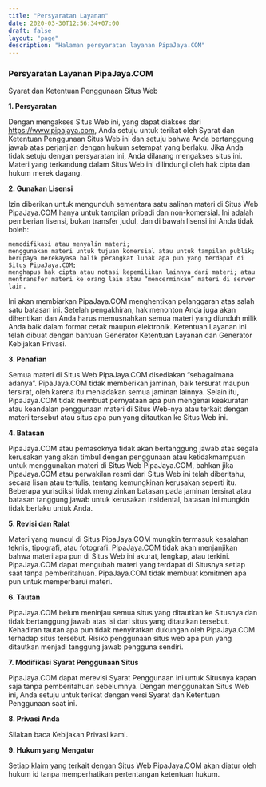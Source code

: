 ```yaml
---
title: "Persyaratan Layanan"
date: 2020-03-30T12:56:34+07:00
draft: false
layout: "page"
description: "Halaman persyaratan layanan PipaJaya.COM"
---
```


### Persyaratan Layanan PipaJaya.COM

Syarat dan Ketentuan Penggunaan Situs Web

**1. Persyaratan**

Dengan mengakses Situs Web ini, yang dapat diakses dari https://www.pipajaya.com, Anda setuju untuk terikat oleh Syarat dan Ketentuan Penggunaan Situs Web ini dan setuju bahwa Anda bertanggung jawab atas perjanjian dengan hukum setempat yang berlaku. Jika Anda tidak setuju dengan persyaratan ini, Anda dilarang mengakses situs ini. Materi yang terkandung dalam Situs Web ini dilindungi oleh hak cipta dan hukum merek dagang.

**2. Gunakan Lisensi**

Izin diberikan untuk mengunduh sementara satu salinan materi di Situs Web PipaJaya.COM hanya untuk tampilan pribadi dan non-komersial. Ini adalah pemberian lisensi, bukan transfer judul, dan di bawah lisensi ini Anda tidak boleh:

    memodifikasi atau menyalin materi;
    menggunakan materi untuk tujuan komersial atau untuk tampilan publik;
    berupaya merekayasa balik perangkat lunak apa pun yang terdapat di Situs PipaJaya.COM;
    menghapus hak cipta atau notasi kepemilikan lainnya dari materi; atau
    mentransfer materi ke orang lain atau “mencerminkan” materi di server lain.

Ini akan membiarkan PipaJaya.COM menghentikan pelanggaran atas salah satu batasan ini. Setelah pengakhiran, hak menonton Anda juga akan dihentikan dan Anda harus memusnahkan semua materi yang diunduh milik Anda baik dalam format cetak maupun elektronik. Ketentuan Layanan ini telah dibuat dengan bantuan Generator Ketentuan Layanan dan Generator Kebijakan Privasi.

**3. Penafian**

Semua materi di Situs Web PipaJaya.COM disediakan “sebagaimana adanya”. PipaJaya.COM tidak memberikan jaminan, baik tersurat maupun tersirat, oleh karena itu meniadakan semua jaminan lainnya. Selain itu, PipaJaya.COM tidak membuat pernyataan apa pun mengenai keakuratan atau keandalan penggunaan materi di Situs Web-nya atau terkait dengan materi tersebut atau situs apa pun yang ditautkan ke Situs Web ini.

**4. Batasan**

PipaJaya.COM atau pemasoknya tidak akan bertanggung jawab atas segala kerusakan yang akan timbul dengan penggunaan atau ketidakmampuan untuk menggunakan materi di Situs Web PipaJaya.COM, bahkan jika PipaJaya.COM atau perwakilan resmi dari Situs Web ini telah diberitahu, secara lisan atau tertulis, tentang kemungkinan kerusakan seperti itu. Beberapa yurisdiksi tidak mengizinkan batasan pada jaminan tersirat atau batasan tanggung jawab untuk kerusakan insidental, batasan ini mungkin tidak berlaku untuk Anda.

**5. Revisi dan Ralat**

Materi yang muncul di Situs PipaJaya.COM mungkin termasuk kesalahan teknis, tipografi, atau fotografi. PipaJaya.COM tidak akan menjanjikan bahwa materi apa pun di Situs Web ini akurat, lengkap, atau terkini. PipaJaya.COM dapat mengubah materi yang terdapat di Situsnya setiap saat tanpa pemberitahuan. PipaJaya.COM tidak membuat komitmen apa pun untuk memperbarui materi.

**6. Tautan**

PipaJaya.COM belum meninjau semua situs yang ditautkan ke Situsnya dan tidak bertanggung jawab atas isi dari situs yang ditautkan tersebut. Kehadiran tautan apa pun tidak menyiratkan dukungan oleh PipaJaya.COM terhadap situs tersebut. Risiko penggunaan situs web apa pun yang ditautkan menjadi tanggung jawab pengguna sendiri.

**7. Modifikasi Syarat Penggunaan Situs**

PipaJaya.COM dapat merevisi Syarat Penggunaan ini untuk Situsnya kapan saja tanpa pemberitahuan sebelumnya. Dengan menggunakan Situs Web ini, Anda setuju untuk terikat dengan versi Syarat dan Ketentuan Penggunaan saat ini.

**8. Privasi Anda**

Silakan baca Kebijakan Privasi kami.

**9. Hukum yang Mengatur**

Setiap klaim yang terkait dengan Situs Web PipaJaya.COM akan diatur oleh hukum id tanpa memperhatikan pertentangan ketentuan hukum.